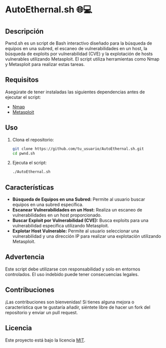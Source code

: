 # AutoEthernal.sh 🌐💻

## Descripción
Pwnd.sh es un script de Bash interactivo diseñado para la búsqueda de equipos en una subred, el escaneo de vulnerabilidades en un host, la búsqueda de exploits por vulnerabilidad (CVE) y la explotación de hosts vulnerables utilizando Metasploit. El script utiliza herramientas como Nmap y Metasploit para realizar estas tareas.

## Requisitos
Asegúrate de tener instaladas las siguientes dependencias antes de ejecutar el script:
- [Nmap](https://nmap.org/)
- [Metasploit](https://www.metasploit.com/)

## Uso
1. Clona el repositorio:
   ```bash
   git clone https://github.com/tu_usuario/AutoEthernal.sh.git
   cd pwnd.sh
   ```

2. Ejecuta el script:
   ```bash
   ./AutoEthernal.sh
   ```

## Características
- **Búsqueda de Equipos en una Subred:** Permite al usuario buscar equipos en una subred específica.
- **Escanear Vulnerabilidades en un Host:** Realiza un escaneo de vulnerabilidades en un host proporcionado.
- **Buscar Exploit por Vulnerabilidad (CVE):** Busca exploits para una vulnerabilidad específica utilizando Metasploit.
- **Explotar Host Vulnerable:** Permite al usuario seleccionar una vulnerabilidad y una dirección IP para realizar una explotación utilizando Metasploit.

## Advertencia
Este script debe utilizarse con responsabilidad y solo en entornos controlados. El uso indebido puede tener consecuencias legales.

## Contribuciones
¡Las contribuciones son bienvenidas! Si tienes alguna mejora o característica que te gustaría añadir, siéntete libre de hacer un fork del repositorio y enviar un pull request.

## Licencia
Este proyecto está bajo la licencia [MIT](LICENSE).
